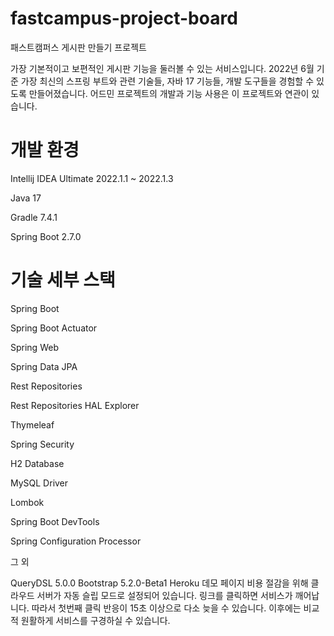 # fastcampus-project-board
패스트캠퍼스 게시판 만들기 프로젝트 

가장 기본적이고 보편적인 게시판 기능을 둘러볼 수 있는 서비스입니다. 2022년 6월 기준 가장 최신의 스프링 부트와 관련 기술들, 자바 17 기능들, 개발 도구들을 경험할 수 있도록 만들어졌습니다. 어드민 프로젝트의 개발과 기능 사용은 이 프로젝트와 연관이 있습니다.


# 개발 환경
Intellij IDEA Ultimate 2022.1.1 ~ 2022.1.3


Java 17


Gradle 7.4.1


Spring Boot 2.7.0


# 기술 세부 스택
Spring Boot


Spring Boot Actuator


Spring Web


Spring Data JPA


Rest Repositories


Rest Repositories HAL Explorer


Thymeleaf


Spring Security


H2 Database


MySQL Driver


Lombok


Spring Boot DevTools


Spring Configuration Processor


그 외

QueryDSL 5.0.0
Bootstrap 5.2.0-Beta1
Heroku
데모 페이지
비용 절감을 위해 클라우드 서버가 자동 슬립 모드로 설정되어 있습니다. 링크를 클릭하면 서비스가 깨어납니다. 따라서 첫번째 클릭 반응이 15초 이상으로 다소 늦을 수 있습니다. 이후에는 비교적 원활하게 서비스를 구경하실 수 있습니다.



